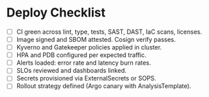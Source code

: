# Deploy Checklist

- [ ] CI green across lint, type, tests, SAST, DAST, IaC scans, licenses.
- [ ] Image signed and SBOM attested. Cosign verify passes.
- [ ] Kyverno and Gatekeeper policies applied in cluster.
- [ ] HPA and PDB configured per expected traffic.
- [ ] Alerts loaded: error rate and latency burn rates.
- [ ] SLOs reviewed and dashboards linked.
- [ ] Secrets provisioned via ExternalSecrets or SOPS.
- [ ] Rollout strategy defined (Argo canary with AnalysisTemplate).
